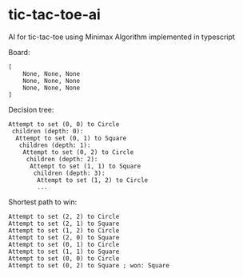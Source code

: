 # tic-tac-toe-ai
AI for tic-tac-toe using Minimax Algorithm implemented in typescript


Board:
```text
[
	None, None, None
	None, None, None
	None, None, None
]
```

Decision tree:
```text
Attempt to set (0, 0) to Circle 
 children (depth: 0):
  Attempt to set (0, 1) to Square 
   children (depth: 1):
    Attempt to set (0, 2) to Circle 
     children (depth: 2):
      Attempt to set (1, 1) to Square 
       children (depth: 3):
        Attempt to set (1, 2) to Circle 
        ...
```

Shortest path to win:
```text
Attempt to set (2, 2) to Circle 
Attempt to set (2, 1) to Square 
Attempt to set (1, 2) to Circle 
Attempt to set (2, 0) to Square 
Attempt to set (0, 1) to Circle 
Attempt to set (1, 1) to Square 
Attempt to set (0, 0) to Circle 
Attempt to set (0, 2) to Square ; won: Square
```